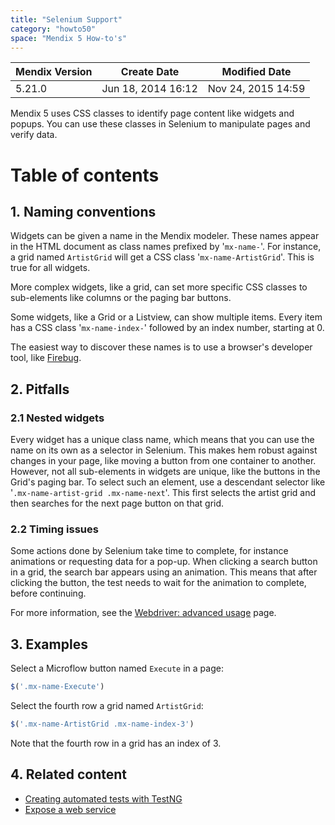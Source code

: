 ```yaml
---
title: "Selenium Support"
category: "howto50"
space: "Mendix 5 How-to's"
---
```

<table><thead><tr><th class="confluenceTh">Mendix Version</th><th class="confluenceTh">Create Date</th><th colspan="1" class="confluenceTh">Modified Date</th></tr></thead><tbody><tr><td class="confluenceTd">5.21.0</td><td class="confluenceTd">Jun 18, 2014 16:12</td><td colspan="1" class="confluenceTd">Nov 24, 2015 14:59</td></tr></tbody></table>



Mendix 5 uses CSS classes to identify page content like widgets and popups. You can use these classes in Selenium to manipulate pages and verify data.

# Table of contents

## 1. Naming conventions

Widgets can be given a name in the Mendix modeler. These names appear in the HTML document as class names prefixed by '`mx-name-`'. For instance, a grid named `ArtistGrid` will get a CSS class '`mx-name-ArtistGrid`'. This is true for all widgets.

More complex widgets, like a grid, can set more specific CSS classes to sub-elements like columns or the paging bar buttons.

Some widgets, like a Grid or a Listview, can show multiple items. Every item has a CSS class '`mx-name-index-`' followed by an index number, starting at 0.

The easiest way to discover these names is to use a browser's developer tool, like [Firebug](https://addons.mozilla.org/nl/firefox/addon/firebug/).

## 2\. Pitfalls

### 2.1 Nested widgets

Every widget has a unique class name, which means that you can use the name on its own as a selector in Selenium. This makes hem robust against changes in your page, like moving a button from one container to another. However, not all sub-elements in widgets are unique, like the buttons in the Grid's paging bar. To select such an element, use a descendant selector like '`.mx-name-artist-grid .mx-name-next`'. This first selects the artist grid and then searches for the next page button on that grid.

### 2.2 Timing issues

Some actions done by Selenium take time to complete, for instance animations or requesting data for a pop-up. When clicking a search button in a grid, the search bar appears using an animation. This means that after clicking the button, the test needs to wait for the animation to complete, before continuing.

For more information, see the [Webdriver: advanced usage](http://docs.seleniumhq.org/docs/04_webdriver_advanced.jsp) page.

## 3\. Examples

Select a Microflow button named `Execute` in a page:

```javascript
$('.mx-name-Execute')

```

Select the fourth row a grid named `ArtistGrid`:

```javascript
$('.mx-name-ArtistGrid .mx-name-index-3')

```

Note that the fourth row in a grid has an index of 3.

## 4\. Related content

*   [Creating automated tests with TestNG](Creating+automated+tests+with+TestNG)
*   [Expose a web service](Exposing+a+web+service)